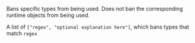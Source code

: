 
Bans specific types from being used. Does not ban the
corresponding runtime objects from being used.


A list of `["regex", "optional explanation here"]`, which bans
types that match `regex`